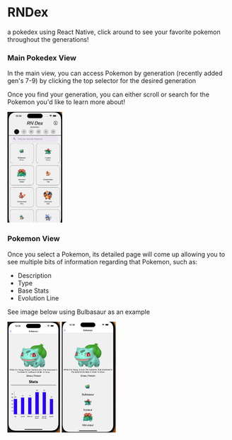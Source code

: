 # RNDex

a pokedex using React Native, click around to see your favorite pokemon throughout the generations!

### Main Pokedex View

In the main view, you can access Pokemon by generation (recently added gen's 7-9) by clicking the top selector for the desired generation

Once you find your generation, you can either scroll or search for the Pokemon you'd like to learn more about!

<img src="/assets/main_view.png" alt="search screen with scrolling images" height=250>

### Pokemon View

Once you select a Pokemon, its detailed page will come up allowing you to see multiple bits of information regarding that Pokemon, such as:

- Description
- Type
- Base Stats
- Evolution Line

See image below using Bulbasaur as an example

<img src="/assets/pokemon1.png" alt="pokemon view with stats and description" height=250>

<img src="/assets/pokemon2.png" alt="pokemon view with evolution chain" height=250>
